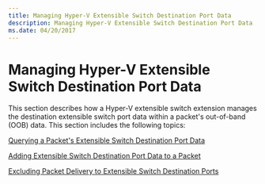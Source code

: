 ```yaml
---
title: Managing Hyper-V Extensible Switch Destination Port Data
description: Managing Hyper-V Extensible Switch Destination Port Data
ms.date: 04/20/2017
---
```


# Managing Hyper-V Extensible Switch Destination Port Data


This section describes how a Hyper-V extensible switch extension manages the destination extensible switch port data within a packet's out-of-band (OOB) data. This section includes the following topics:

[Querying a Packet's Extensible Switch Destination Port Data](querying-a-packet-s-extensible-switch-destination-port-data.md)

[Adding Extensible Switch Destination Port Data to a Packet](adding-extensible-switch-destination-port-data-to-a-packet.md)

[Excluding Packet Delivery to Extensible Switch Destination Ports](excluding-packet-delivery-to-extensible-switch-destination-ports.md)

 

 





